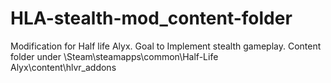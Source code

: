 # HLA-stealth-mod_content-folder
Modification for Half life Alyx. Goal to Implement stealth gameplay. Content folder under \Steam\steamapps\common\Half-Life Alyx\content\hlvr_addons
